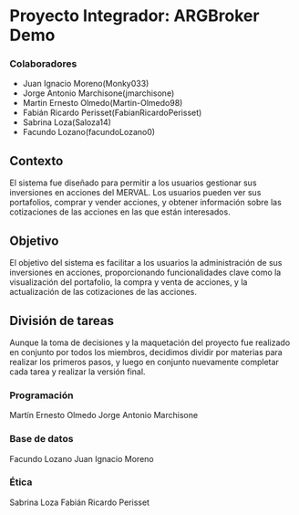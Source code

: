 # Proyecto Integrador: ARGBroker Demo

### Colaboradores
- Juan Ignacio Moreno(Monky033)
- Jorge Antonio Marchisone(jmarchisone)
- Martin Ernesto Olmedo(Martin-Olmedo98)
- Fabián Ricardo Perisset(FabianRicardoPerisset)
- Sabrina Loza(Saloza14)
- Facundo Lozano(facundoLozano0)
  
## Contexto 

El sistema fue diseñado para permitir a los usuarios gestionar sus inversiones en 
acciones del MERVAL. Los usuarios pueden ver sus portafolios, comprar y vender 
acciones, y obtener información sobre las cotizaciones de las acciones en las que están 
interesados. 

## Objetivo 

El objetivo del sistema es facilitar a los usuarios la administración de sus inversiones en 
acciones, proporcionando funcionalidades clave como la visualización del portafolio, la 
compra y venta de acciones, y la actualización de las cotizaciones de las acciones.

## División de tareas
Aunque la toma de decisiones y la maquetación del proyecto fue realizado en conjunto por todos los miembros, decidimos dividir por materias para realizar los primeros pasos, y luego en conjunto nuevamente completar cada tarea y realizar la versión final.
### Programación
Martín Ernesto Olmedo
Jorge Antonio Marchisone
### Base de datos
Facundo Lozano
Juan Ignacio Moreno
### Ética
Sabrina Loza
Fabián Ricardo Perisset
